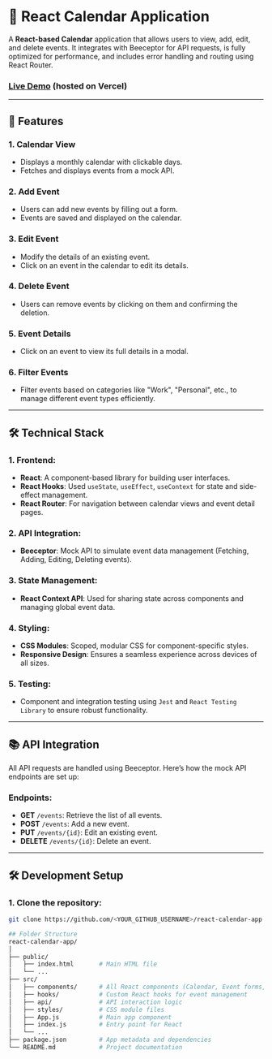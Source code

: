 # 📅 React Calendar Application

A **React-based Calendar** application that allows users to view, add, edit, and delete events. It integrates with Beeceptor for API requests, is fully optimized for performance, and includes error handling and routing using React Router.

### [Live Demo](<YOUR_DEPLOYMENT_LINK>) (hosted on Vercel)

---

## 🚀 Features

### 1. **Calendar View**
   - Displays a monthly calendar with clickable days.
   - Fetches and displays events from a mock API.

### 2. **Add Event**
   - Users can add new events by filling out a form.
   - Events are saved and displayed on the calendar.

### 3. **Edit Event**
   - Modify the details of an existing event.
   - Click on an event in the calendar to edit its details.

### 4. **Delete Event**
   - Users can remove events by clicking on them and confirming the deletion.

### 5. **Event Details**
   - Click on an event to view its full details in a modal.

### 6. **Filter Events**
   - Filter events based on categories like "Work", "Personal", etc., to manage different event types efficiently.

---

## 🛠️ Technical Stack

### 1. **Frontend:**
   - **React**: A component-based library for building user interfaces.
   - **React Hooks**: Used `useState`, `useEffect`, `useContext` for state and side-effect management.
   - **React Router**: For navigation between calendar views and event detail pages.

### 2. **API Integration:**
   - **Beeceptor**: Mock API to simulate event data management (Fetching, Adding, Editing, Deleting events).

### 3. **State Management:**
   - **React Context API**: Used for sharing state across components and managing global event data.

### 4. **Styling:**
   - **CSS Modules**: Scoped, modular CSS for component-specific styles.
   - **Responsive Design**: Ensures a seamless experience across devices of all sizes.

### 5. **Testing:**
   - Component and integration testing using `Jest` and `React Testing Library` to ensure robust functionality.

---

## 📚 API Integration

All API requests are handled using Beeceptor. Here’s how the mock API endpoints are set up:

### Endpoints:
- **GET** `/events`: Retrieve the list of all events.
- **POST** `/events`: Add a new event.
- **PUT** `/events/{id}`: Edit an existing event.
- **DELETE** `/events/{id}`: Delete an event.

---

## 🛠️ Development Setup

### 1. **Clone the repository:**
```bash
git clone https://github.com/<YOUR_GITHUB_USERNAME>/react-calendar-app.git

## Folder Structure
react-calendar-app/
│
├── public/
│   ├── index.html       # Main HTML file
│   └── ...
├── src/
│   ├── components/      # All React components (Calendar, Event forms, Modals)
│   ├── hooks/           # Custom React hooks for event management
│   ├── api/             # API interaction logic
│   ├── styles/          # CSS module files
│   ├── App.js           # Main app component
│   ├── index.js         # Entry point for React
│   └── ...
├── package.json         # App metadata and dependencies
└── README.md            # Project documentation
